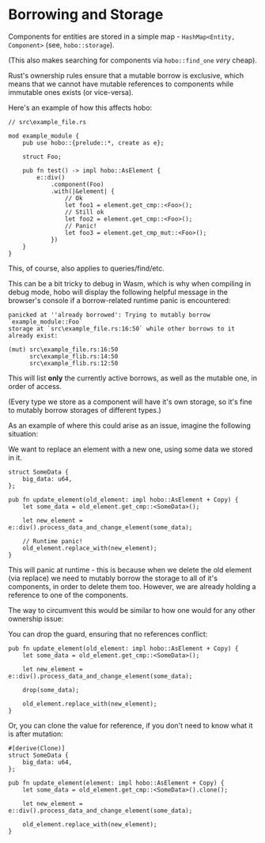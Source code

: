 # Borrowing and Storage

Components for entities are stored in a simple map - `HashMap<Entity, Component>` (see, `hobo::storage`).

(This also makes searching for components via `hobo::find_one` *very* cheap).

Rust's ownership rules ensure that a mutable borrow is exclusive, which means that we cannot have mutable references 
to components while immutable ones exists (or vice-versa).

Here's an example of how this affects hobo:

```rust,noplaypen
// src\example_file.rs

mod example_module {
    pub use hobo::{prelude::*, create as e};

    struct Foo;

    pub fn test() -> impl hobo::AsElement {
        e::div()
            .component(Foo)
            .with(|&element| {
                // Ok
                let foo1 = element.get_cmp::<Foo>();
                // Still ok
                let foo2 = element.get_cmp::<Foo>();
                // Panic!
                let foo3 = element.get_cmp_mut::<Foo>();
            })
    }
}
```

This, of course, also applies to queries/find/etc.

This can be a bit tricky to debug in Wasm, which is why when compiling in debug mode, 
hobo will display the following helpful message in the browser's console if a borrow-related runtime panic is encountered:

```
panicked at ''already borrowed': Trying to mutably borrow `example_module::Foo`    
storage at `src\example_file.rs:16:50` while other borrows to it already exist:

(mut) src\example_file.rs:16:50
      src\example_flib.rs:14:50
      src\example_flib.rs:12:50
```
This will list **only** the currently active borrows, as well as the mutable one, in order of access.

(Every type we store as a component will have it's own storage, so it's fine to mutably borrow storages of different types.)

As an example of where this could arise as an issue, imagine the following situation:

We want to replace an element with a new one, using some data we stored in it.

```rust,noplaypen
struct SomeData {
    big_data: u64,
};

pub fn update_element(old_element: impl hobo::AsElement + Copy) {
    let some_data = old_element.get_cmp::<SomeData>();

    let new_element = e::div().process_data_and_change_element(some_data);
    
    // Runtime panic!
    old_element.replace_with(new_element);
}
```

This will panic at runtime - this is because when we delete the old element (via replace)
we need to mutably borrow the storage to all of it's components, in order to delete them too.
However, we are already holding a reference to one of the components.

The way to circumvent this would be similar to how one would for any other ownership issue:

You can drop the guard, ensuring that no references conflict:

```rust,noplaypen
pub fn update_element(old_element: impl hobo::AsElement + Copy) {
    let some_data = old_element.get_cmp::<SomeData>();

    let new_element = e::div().process_data_and_change_element(some_data);
    
    drop(some_data);

    old_element.replace_with(new_element);
}
```

Or, you can clone the value for reference, if you don't need to know what it is after mutation:

```rust,noplaypen
#[derive(Clone)]
struct SomeData {
    big_data: u64,
};

pub fn update_element(element: impl hobo::AsElement + Copy) {
    let some_data = old_element.get_cmp::<SomeData>().clone();

    let new_element = e::div().process_data_and_change_element(some_data);
    
    old_element.replace_with(new_element);
}
```
